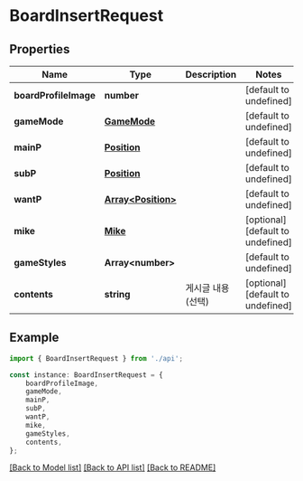 # BoardInsertRequest


## Properties

Name | Type | Description | Notes
------------ | ------------- | ------------- | -------------
**boardProfileImage** | **number** |  | [default to undefined]
**gameMode** | [**GameMode**](GameMode.md) |  | [default to undefined]
**mainP** | [**Position**](Position.md) |  | [default to undefined]
**subP** | [**Position**](Position.md) |  | [default to undefined]
**wantP** | [**Array&lt;Position&gt;**](Position.md) |  | [default to undefined]
**mike** | [**Mike**](Mike.md) |  | [optional] [default to undefined]
**gameStyles** | **Array&lt;number&gt;** |  | [default to undefined]
**contents** | **string** | 게시글 내용 (선택) | [optional] [default to undefined]

## Example

```typescript
import { BoardInsertRequest } from './api';

const instance: BoardInsertRequest = {
    boardProfileImage,
    gameMode,
    mainP,
    subP,
    wantP,
    mike,
    gameStyles,
    contents,
};
```

[[Back to Model list]](../README.md#documentation-for-models) [[Back to API list]](../README.md#documentation-for-api-endpoints) [[Back to README]](../README.md)

